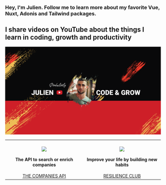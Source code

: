 ### Hey, I'm Julien. Follow me to learn more about my favorite Vue, Nuxt, Adonis and Tailwind packages.

## I share videos on YouTube about the things I learn in coding, growth and productivity

<a href="https://www.youtube.com/channel/UC3Xno2xrHKEPqzd8ZZK02gg/videos?sub_confirmation=1">
   <img src="images/youtube_cover.png?raw=true"/>
</a>

<table>
   <tr>
      <th align="center">
         <img width="380" height="1">
         <a href="https://www.thecompaniesapi.com/"><img src="https://www.jaimelesstartups.fr/wp-content/uploads/2020/08/prospectwith.png" width="200px"/></a>
         <p>The API to search or enrich companies</p>
      </th>
      <th align="center">
         <img width="380" height="1">
         <a href="https://www.resilience.club/" target="_blank"><img src="https://pbs.twimg.com/profile_images/1446116770411008002/WgPlxr5M_400x400.jpg" width="200px"/></a>
         <p>Improve your life by building new habits</p>
      </th>
   </tr>

   <tr style="text-transform: uppercase;">
      <td align="center">
        <a href="https://www.thecompaniesapi.com/">The Companies API</a>
      </td>
      <td align="center">
        <a href="https://www.theresilience.club/" target="_blank">Resilience Club</a>
      </td>
   </tr>
</table>
